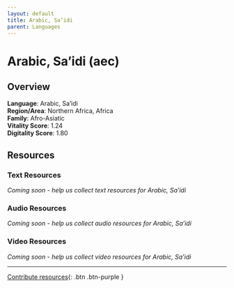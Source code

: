 ```yaml
---
layout: default
title: Arabic, Sa’idi
parent: Languages
---
```


# Arabic, Sa’idi (aec)

## Overview

**Language**: Arabic, Sa’idi  
**Region/Area**: Northern Africa, Africa  
**Family**: Afro-Asiatic  
**Vitality Score**: 1.24  
**Digitality Score**: 1.80  

## Resources

### Text Resources
*Coming soon - help us collect text resources for Arabic, Sa’idi*

### Audio Resources
*Coming soon - help us collect audio resources for Arabic, Sa’idi*

### Video Resources
*Coming soon - help us collect video resources for Arabic, Sa’idi*

---

[Contribute resources](https://fairtrain.github.io/){: .btn .btn-purple }
